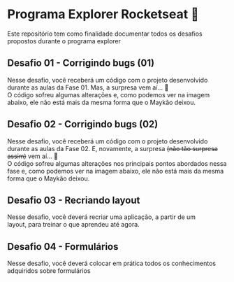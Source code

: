 # Programa Explorer Rocketseat :rocket:

Este repositório tem como finalidade documentar todos os desafios propostos durante o programa explorer

## Desafio 01 - Corrigindo bugs (01)

Nesse desafio, você receberá um código com o projeto desenvolvido durante as aulas da Fase 01.
Mas, a surpresa vem aí... 👀  
O código sofreu algumas alterações e, como podemos ver na imagem abaixo, ele não está mais da mesma forma que o Maykão deixou.

## Desafio 02 - Corrigindo bugs (02)

Nesse desafio, você receberá um código com o projeto desenvolvido durante as aulas da Fase 02.
E, novamente, a surpresa ~~(não tão surpresa assim)~~ vem aí... **👀**  
O código sofreu algumas alterações nos principais pontos abordados nessa fase e, como podemos ver na imagem abaixo, ele não está mais da mesma forma que o Maykão deixou.

## Desafio 03 - Recriando layout

Nesse desafio, você deverá recriar uma aplicação, a partir de um layout, para treinar o que aprendeu até agora.

## Desafio 04 - Formulários

Nesse desafio, você deverá colocar em prática todos os conhecimentos adquiridos sobre formulários
